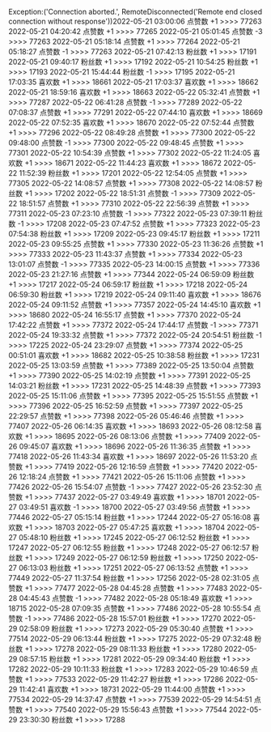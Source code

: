 Exception:('Connection aborted.', RemoteDisconnected('Remote end closed connection without response'))2022-05-21  03:00:06   点赞数 +1 >>>> 77263
2022-05-21  04:20:42   点赞数 +1 >>>> 77265
2022-05-21  05:01:45   点赞数 -3 >>>> 77263
2022-05-21  05:18:14   点赞数 +1 >>>> 77264
2022-05-21  05:18:27   点赞数 -1 >>>> 77263
2022-05-21  07:42:13   粉丝数 +1 >>>> 17191
2022-05-21  09:40:17   粉丝数 +1 >>>> 17192
2022-05-21  10:54:25   粉丝数 +1 >>>> 17193
2022-05-21  15:44:44   粉丝数 -1 >>>> 17195
2022-05-21  17:03:35   喜欢数 +1 >>>> 18661
2022-05-21  17:03:37   喜欢数 +1 >>>> 18662
2022-05-21  18:59:16   喜欢数 +1 >>>> 18663
2022-05-22  05:32:41   点赞数 +1 >>>> 77287
2022-05-22  06:41:28   点赞数 -1 >>>> 77289
2022-05-22  07:08:37   点赞数 +1 >>>> 77291
2022-05-22  07:44:10   喜欢数 +1 >>>> 18669
2022-05-22  07:52:35   喜欢数 +1 >>>> 18670
2022-05-22  07:52:44   点赞数 +1 >>>> 77296
2022-05-22  08:49:28   点赞数 +1 >>>> 77300
2022-05-22  09:48:00   点赞数 -1 >>>> 77300
2022-05-22  09:48:45   点赞数 +1 >>>> 77301
2022-05-22  10:54:39   点赞数 +1 >>>> 77302
2022-05-22  11:24:05   喜欢数 +1 >>>> 18671
2022-05-22  11:44:23   喜欢数 +1 >>>> 18672
2022-05-22  11:52:39   粉丝数 +1 >>>> 17201
2022-05-22  12:54:05   点赞数 +1 >>>> 77305
2022-05-22  14:08:57   点赞数 +1 >>>> 77308
2022-05-22  14:08:57   粉丝数 +1 >>>> 17202
2022-05-22  18:51:31   点赞数 -1 >>>> 77309
2022-05-22  18:51:57   点赞数 +1 >>>> 77310
2022-05-22  22:56:39   点赞数 +1 >>>> 77311
2022-05-23  07:23:10   点赞数 -1 >>>> 77322
2022-05-23  07:39:11   粉丝数 -1 >>>> 17208
2022-05-23  07:47:52   点赞数 +1 >>>> 77323
2022-05-23  07:54:38   粉丝数 +1 >>>> 17209
2022-05-23  09:45:17   粉丝数 +1 >>>> 17211
2022-05-23  09:55:25   点赞数 +1 >>>> 77330
2022-05-23  11:36:26   点赞数 +1 >>>> 77333
2022-05-23  11:43:37   点赞数 +1 >>>> 77334
2022-05-23  13:01:07   点赞数 -1 >>>> 77335
2022-05-23  14:00:15   点赞数 +1 >>>> 77336
2022-05-23  21:27:16   点赞数 +1 >>>> 77344
2022-05-24  06:59:09   粉丝数 +1 >>>> 17217
2022-05-24  06:59:17   粉丝数 +1 >>>> 17218
2022-05-24  06:59:30   粉丝数 +1 >>>> 17219
2022-05-24  09:11:40   喜欢数 +1 >>>> 18676
2022-05-24  09:11:52   点赞数 +1 >>>> 77357
2022-05-24  14:45:10   喜欢数 +1 >>>> 18680
2022-05-24  16:55:17   点赞数 +1 >>>> 77370
2022-05-24  17:42:22   点赞数 +1 >>>> 77372
2022-05-24  17:44:17   点赞数 -1 >>>> 77371
2022-05-24  19:33:32   点赞数 +1 >>>> 77372
2022-05-24  20:54:51   粉丝数 -1 >>>> 17225
2022-05-24  23:29:07   点赞数 +1 >>>> 77374
2022-05-25  00:51:01   喜欢数 +1 >>>> 18682
2022-05-25  10:38:58   粉丝数 +1 >>>> 17231
2022-05-25  13:03:59   点赞数 +1 >>>> 77389
2022-05-25  13:50:04   点赞数 +1 >>>> 77390
2022-05-25  14:02:19   点赞数 +1 >>>> 77391
2022-05-25  14:03:21   粉丝数 +1 >>>> 17231
2022-05-25  14:48:39   点赞数 +1 >>>> 77393
2022-05-25  15:11:06   点赞数 +1 >>>> 77395
2022-05-25  15:51:55   点赞数 +1 >>>> 77396
2022-05-25  16:52:59   点赞数 +1 >>>> 77397
2022-05-25  22:29:57   点赞数 +1 >>>> 77398
2022-05-26  05:46:46   点赞数 +1 >>>> 77407
2022-05-26  06:14:35   喜欢数 +1 >>>> 18693
2022-05-26  08:12:58   喜欢数 +1 >>>> 18695
2022-05-26  08:13:06   点赞数 +1 >>>> 77409
2022-05-26  09:45:07   喜欢数 +1 >>>> 18696
2022-05-26  11:36:35   点赞数 +1 >>>> 77418
2022-05-26  11:43:34   喜欢数 +1 >>>> 18697
2022-05-26  11:53:20   点赞数 +1 >>>> 77419
2022-05-26  12:16:59   点赞数 +1 >>>> 77420
2022-05-26  12:18:24   点赞数 +1 >>>> 77421
2022-05-26  15:11:06   点赞数 +1 >>>> 77426
2022-05-26  15:54:07   点赞数 -1 >>>> 77427
2022-05-26  23:52:30   点赞数 +1 >>>> 77437
2022-05-27  03:49:49   喜欢数 +1 >>>> 18701
2022-05-27  03:49:51   喜欢数 -1 >>>> 18700
2022-05-27  03:49:56   点赞数 +1 >>>> 77446
2022-05-27  05:15:14   粉丝数 +1 >>>> 17244
2022-05-27  05:16:08   喜欢数 +1 >>>> 18703
2022-05-27  05:47:25   喜欢数 +1 >>>> 18704
2022-05-27  05:48:10   粉丝数 +1 >>>> 17245
2022-05-27  06:12:52   粉丝数 +1 >>>> 17247
2022-05-27  06:12:55   粉丝数 +1 >>>> 17248
2022-05-27  06:12:57   粉丝数 +1 >>>> 17249
2022-05-27  06:12:59   粉丝数 +1 >>>> 17250
2022-05-27  06:13:03   粉丝数 +1 >>>> 17251
2022-05-27  06:13:52   点赞数 +1 >>>> 77449
2022-05-27  11:37:54   粉丝数 +1 >>>> 17256
2022-05-28  02:31:05   点赞数 +1 >>>> 77477
2022-05-28  04:45:28   点赞数 +1 >>>> 77483
2022-05-28  04:45:43   点赞数 -1 >>>> 77482
2022-05-28  05:18:49   喜欢数 +1 >>>> 18715
2022-05-28  07:09:35   点赞数 +1 >>>> 77486
2022-05-28  10:55:54   点赞数 -1 >>>> 77486
2022-05-28  15:57:01   粉丝数 +1 >>>> 17270
2022-05-29  02:58:09   粉丝数 +1 >>>> 17273
2022-05-29  05:30:40   点赞数 +1 >>>> 77514
2022-05-29  06:13:44   粉丝数 +1 >>>> 17275
2022-05-29  07:32:48   粉丝数 +1 >>>> 17278
2022-05-29  08:11:33   粉丝数 +1 >>>> 17280
2022-05-29  08:57:15   粉丝数 +1 >>>> 17281
2022-05-29  09:34:40   粉丝数 +1 >>>> 17282
2022-05-29  10:11:33   粉丝数 +1 >>>> 17283
2022-05-29  10:46:59   点赞数 +1 >>>> 77533
2022-05-29  11:42:27   粉丝数 +1 >>>> 17286
2022-05-29  11:42:41   喜欢数 +1 >>>> 18731
2022-05-29  11:44:00   点赞数 +1 >>>> 77534
2022-05-29  14:37:47   点赞数 +1 >>>> 77539
2022-05-29  14:54:51   点赞数 +1 >>>> 77540
2022-05-29  15:56:43   点赞数 +1 >>>> 77544
2022-05-29  23:30:30   粉丝数 +1 >>>> 17288
